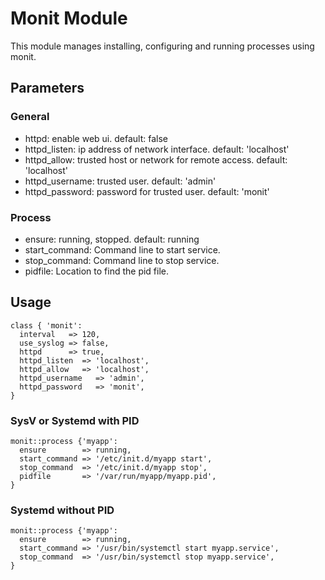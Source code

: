 # Monit Module

This module manages installing, configuring and running processes using monit.

## Parameters

### General
  * httpd: enable web ui. default: false
  * httpd_listen: ip address of network interface. default: 'localhost'
  * httpd_allow: trusted host or network for remote access.  default: 'localhost'
  * httpd_username: trusted user. default: 'admin'
  * httpd_password: password for trusted user. default: 'monit'

### Process
 * ensure: running, stopped. default: running
 * start_command: Command line to start service.
 * stop_command: Command line to stop service.
 * pidfile: Location to find the pid file.

## Usage
    class { 'monit':
      interval   => 120,
      use_syslog => false,
      httpd      => true,
      httpd_listen  => 'localhost',
      httpd_allow   => 'localhost',
      httpd_username   => 'admin',
      httpd_password   => 'monit',
    }

### SysV or Systemd with PID
    monit::process {'myapp':
      ensure        => running,
      start_command => '/etc/init.d/myapp start',
      stop_command  => '/etc/init.d/myapp stop',
      pidfile       => '/var/run/myapp/myapp.pid',
    }

### Systemd without PID
    monit::process {'myapp':
      ensure        => running,
      start_command => '/usr/bin/systemctl start myapp.service',
      stop_command  => '/usr/bin/systemctl stop myapp.service',
    }
